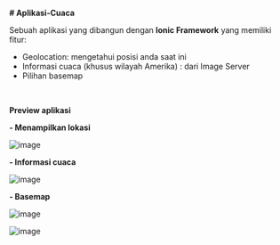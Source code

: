 **# Aplikasi-Cuaca**

Sebuah aplikasi yang dibangun dengan **Ionic Framework** yang memiliki fitur:

- Geolocation: mengetahui posisi anda saat ini
- Informasi cuaca (khusus wilayah Amerika) : dari Image Server
- Pilihan basemap


<br>


**Preview aplikasi**

**- Menampilkan lokasi** 

![image](https://github.com/user-attachments/assets/3a6784a1-eac1-4c33-b7b7-0d1b9ee8d6a8)


**- Informasi cuaca**

![image](https://github.com/user-attachments/assets/3d3f959a-9c1e-4ae6-9391-034876f229a5)


**- Basemap**

![image](https://github.com/user-attachments/assets/cbc2ae05-6741-47f8-89df-3034704bd541)

![image](https://github.com/user-attachments/assets/a493a019-9942-4b5a-95c2-518d3c2b5279)

